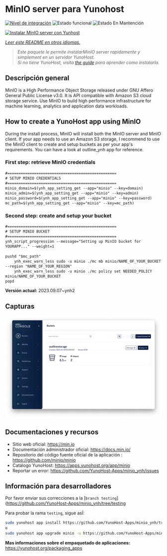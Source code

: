 <!--
Este archivo README esta generado automaticamente<https://github.com/YunoHost/apps/tree/master/tools/readme_generator>
No se debe editar a mano.
-->

# MinIO server para Yunohost

[![Nivel de integración](https://dash.yunohost.org/integration/minio.svg)](https://dash.yunohost.org/appci/app/minio) ![Estado funcional](https://ci-apps.yunohost.org/ci/badges/minio.status.svg) ![Estado En Mantención](https://ci-apps.yunohost.org/ci/badges/minio.maintain.svg)

[![Instalar MinIO server con Yunhost](https://install-app.yunohost.org/install-with-yunohost.svg)](https://install-app.yunohost.org/?app=minio)

*[Leer este README en otros idiomas.](./ALL_README.md)*

> *Este paquete le permite instalarMinIO server rapidamente y simplement en un servidor YunoHost.*  
> *Si no tiene YunoHost, visita [the guide](https://yunohost.org/install) para aprender como instalarla.*

## Descripción general

MinIO is a High Performance Object Storage released under GNU Affero General Public License v3.0. It is API compatible with Amazon S3 cloud storage service. Use MinIO to build high performance infrastructure for machine learning, analytics and application data workloads.

## How to create a YunoHost app using MinIO
During the install process, MinIO will install both the MinIO server and MinIO client.
If your app needs to use an Amazon S3 storage, I recommend to use the MinIO client to create and setup buckets as per your app's requirements. You can have a look at outline_ynh app for reference.

### First step: retrieve MinIO credentials
```
#=================================================
# SETUP MINIO CREDENTIALS
#=================================================
minio_domain=$(ynh_app_setting_get --app="minio" --key=domain)
minio_admin=$(ynh_app_setting_get --app="minio" --key=admin)
minio_password=$(ynh_app_setting_get --app="minio" --key=password)
mc_path=$(ynh_app_setting_get --app="minio" --key=mc_path)
```

### Second step: create and setup your bucket
```
#=================================================
# SETUP MINIO BUCKET
#=================================================
ynh_script_progression --message="Setting up MinIO bucket for YOURAPP..." --weight=1

pushd "$mc_path"
	ynh_exec_warn_less sudo -u minio ./mc mb minio/NAME_OF_YOUR_BUCKET --region "NAME_OF_YOUR_REGION"
	ynh_exec_warn_less sudo -u minio ./mc policy set NEEDED_POLICY minio/NAME_OF_YOUR_BUCKET
popd
```

**Versión actual:** 2023.09.07~ynh2

## Capturas

![Captura de MinIO server](./doc/screenshots/minio-browser.png)

## Documentaciones y recursos

- Sitio web oficial: <https://min.io>
- Documentación administrador oficial: <https://docs.min.io/>
- Repositorio del código fuente oficial de la aplicación : <https://github.com/minio/minio>
- Catálogo YunoHost: <https://apps.yunohost.org/app/minio>
- Reportar un error: <https://github.com/YunoHost-Apps/minio_ynh/issues>

## Información para desarrolladores

Por favor enviar sus correcciones a la [`branch testing`](https://github.com/YunoHost-Apps/minio_ynh/tree/testing

Para probar la rama `testing`, sigue asÍ:

```bash
sudo yunohost app install https://github.com/YunoHost-Apps/minio_ynh/tree/testing --debug
o
sudo yunohost app upgrade minio -u https://github.com/YunoHost-Apps/minio_ynh/tree/testing --debug
```

**Mas informaciones sobre el empaquetado de aplicaciones:** <https://yunohost.org/packaging_apps>
